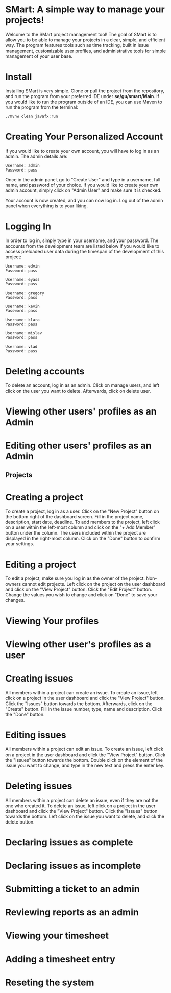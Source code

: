 # SMart: A simple way to manage your projects!

Welcome to the SMart project management tool! The goal of SMart is to allow you to be able to manage your projects in a clear, simple, and efficient way. The program features tools such as time tracking, built in issue management, customizable user profiles, and administrative tools for simple management of your user base.

# Install 

Installing SMart is very simple. Clone or pull the project from the repository, and run the program from your preferred IDE under **se/gu/smart/Main**.   If you would like to run the program outside of an IDE, you can use Maven to run the program from the terminal:

```
./mvnw clean javafx:run
```

# Creating Your Personalized Account

If you would like to create your own account, you will have to log in as an admin. The admin details are:
    
    Username: admin
    Password: pass

Once in the admin panel, go to "Create User" and type in a username, full name, and password of your choice. If you would like to create your own admin account, simply click on "Admin User" and make sure it is checked. 

Your account is now created, and you can now log in. Log out of the admin panel when everything is to your liking.

# Logging In

In order to log in, simply type in your username, and your password. The accounts from the development team are listed below if you would like to access preloaded user data during the timespan of the development of this project: 

    Username: edvin
    Password: pass

    Username: eyass
    Password: pass

    Username: gregory
    Password: pass

    Username: kevin
    Password: pass

    Username: klara
    Password: pass

    Username: mislav
    Password: pass

    Username: vlad
    Password: pass


# Deleting accounts

To delete an account, log in as an admin. Click on manage users, and left click on the user you want to delete. Afterwards, click on delete user.

# Viewing other users' profiles as an Admin

# Editing other users' profiles as an Admin
## Projects 
# Creating a project

To create a project, log in as a user. Click on the "New Project" button on the bottom right of the dashboard screen. Fill in the project name, description, start date, deadline. To add members to the project, left click on a user within the left-most column and click on the "+ Add Member" button under the column. The users included within the project are displayed in the right-most column. Click on the "Done" button to confirm your settings. 

# Editing a project

To edit a project, make sure you log in as the owner of the project. Non-owners cannot edit projects. Left click on the project on the user dashboard and click on the "View Project" button. Click the "Edit Project" button. Change the values you wish to change and click on "Done" to save your changes.

# Viewing Your profiles

# Viewing other user's profiles as a user

# Creating issues

All members within a project can create an issue. To create an issue, left click on a project in the user dashboard and click the "View Project" button. Click the "Issues" button towards the bottom. Afterwards, click on the "Create" button. Fill in the issue number, type, name and description. Click the "Done" button.

# Editing issues

All members within a project can edit an issue. To create an issue, left click on a project in the user dashboard and click the "View Project" button. Click the "Issues" button towards the bottom. Double click on the element of the issue you want to change, and type in the new text and press the enter key. 

# Deleting issues

All members within a project can delete an issue, even if they are not the one who created it. To delete an issue, left click on a project in the user dashboard and click the "View Project" button. Click the "Issues" button towards the bottom. Left click on the issue you want to delete, and click the delete button. 

# Declaring issues as complete

# Declaring issues as incomplete

# Submitting a ticket to an admin

# Reviewing reports as an admin

# Viewing your timesheet

# Adding a timesheet entry

# Reseting the system